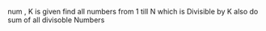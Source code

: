 num , K is given
find all numbers from 1 till N which is Divisible by K
also do sum of all divisoble Numbers
